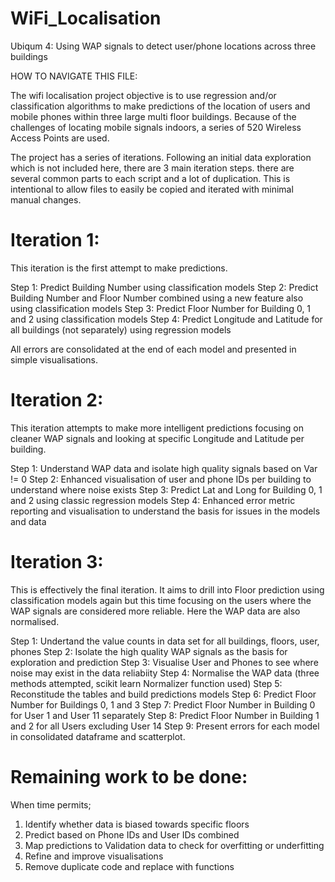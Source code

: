 # WiFi_Localisation
Ubiqum 4: Using WAP signals to detect user/phone locations across three buildings

HOW TO NAVIGATE THIS FILE:

The wifi localisation project objective is to use regression and/or classification algorithms to make predictions of the location of users and mobile phones within three large multi floor buildings. Because of the challenges of locating mobile signals indoors, a series of 520 Wireless Access Points are used. 

The project has a series of iterations. Following an initial data exploration which is not included here, there are 3 main iteration steps. there are several common parts to each script and a lot of duplication. This is intentional to allow files to easily be copied and iterated with minimal manual changes.

Iteration 1:
============
This iteration is the first attempt to make predictions. 

Step 1: Predict Building Number using classification models
Step 2: Predict Building Number and Floor Number combined using a new feature also using classification models
Step 3: Predict Floor Number for Building 0, 1 and 2 using classification models
Step 4: Predict Longitude and Latitude for all buildings (not separately) using regression models

All errors are consolidated at the end of each model and presented in simple visualisations. 

Iteration 2:
============
This iteration attempts to make more intelligent predictions focusing on cleaner WAP signals and looking at specific Longitude and Latitude per building.

Step 1: Understand WAP data and isolate high quality signals based on Var != 0
Step 2: Enhanced visualisation of user and phone IDs per building to understand where noise exists
Step 3: Predict Lat and Long for Building 0, 1 and 2 using classic regression models
Step 4: Enhanced error metric reporting and visualisation to understand the basis for issues in the models and data


Iteration 3:
============
This is effectively the final iteration. It aims to drill into Floor prediction using classification models again but this time focusing on the users where the WAP signals are considered more reliable. Here the WAP data are also normalised. 

Step 1: Undertand the value counts in data set for all buildings, floors, user, phones
Step 2: Isolate the high quality WAP signals as the basis for exploration and prediction
Step 3: Visualise User and Phones to see where noise may exist in the data reliabiity
Step 4: Normalise the WAP data (three methods attempted, scikit learn Normalizer function used) 
Step 5: Reconstitude the tables and build predictions models
Step 6: Predict Floor Number for Buildings 0, 1 and 3
Step 7: Predict Floor Number in Building 0 for User 1 and User 11 separately
Step 8: Predict Floor Number in Building 1 and 2 for all Users excluding User 14
Step 9: Present errors for each model in consolidated dataframe and scatterplot. 

Remaining work to be done:
==========================
When time permits;
1. Identify whether data is biased towards specific floors 
2. Predict based on Phone IDs and User IDs combined
3. Map predictions to Validation data to check for overfitting or underfitting
4. Refine and improve visualisations
5. Remove duplicate code and replace with functions

